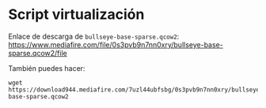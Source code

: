 # Script virtualización

Enlace de descarga de `bullseye-base-sparse.qcow2`: <https://www.mediafire.com/file/0s3pvb9n7nn0xry/bullseye-base-sparse.qcow2/file>

También puedes hacer:

```shell
wget https://download944.mediafire.com/7uzl44ubfsbg/0s3pvb9n7nn0xry/bullseye-base-sparse.qcow2
```
